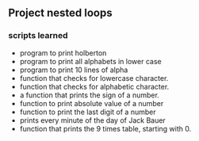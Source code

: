 ## Project nested loops
### scripts learned
* program to print holberton
* program to print all alphabets in lower case
* program to print 10 lines of alpha
* function that checks for lowercase character.
* function that checks for alphabetic character.
*  a function that prints the sign of a number.
* function to print absolute value of a number
* function to print the last digit of a number
* prints every minute of the day of Jack Bauer
* function that prints the 9 times table, starting with 0.

